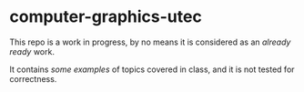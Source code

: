 # computer-graphics-utec
This repo is a work in progress, by no means it is considered as an _already
ready_ work.

It contains _some examples_ of topics covered in class, and it is not tested
for correctness.

